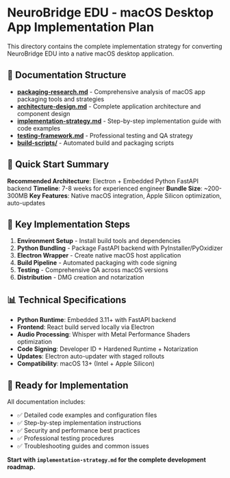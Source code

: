 # NeuroBridge EDU - macOS Desktop App Implementation Plan

This directory contains the complete implementation strategy for converting NeuroBridge EDU into a native macOS desktop application.

## 📁 Documentation Structure

- **[packaging-research.md](./packaging-research.md)** - Comprehensive analysis of macOS app packaging tools and strategies
- **[architecture-design.md](./architecture-design.md)** - Complete application architecture and component design
- **[implementation-strategy.md](./implementation-strategy.md)** - Step-by-step implementation guide with code examples
- **[testing-framework.md](./testing-framework.md)** - Professional testing and QA strategy
- **[build-scripts/](./build-scripts/)** - Automated build and packaging scripts

## 🎯 Quick Start Summary

**Recommended Architecture**: Electron + Embedded Python FastAPI backend
**Timeline**: 7-8 weeks for experienced engineer
**Bundle Size**: ~200-300MB
**Key Features**: Native macOS integration, Apple Silicon optimization, auto-updates

## 🔑 Key Implementation Steps

1. **Environment Setup** - Install build tools and dependencies
2. **Python Bundling** - Package FastAPI backend with PyInstaller/PyOxidizer
3. **Electron Wrapper** - Create native macOS host application
4. **Build Pipeline** - Automated packaging with code signing
5. **Testing** - Comprehensive QA across macOS versions
6. **Distribution** - DMG creation and notarization

## 📊 Technical Specifications

- **Python Runtime**: Embedded 3.11+ with FastAPI backend
- **Frontend**: React build served locally via Electron
- **Audio Processing**: Whisper with Metal Performance Shaders optimization
- **Code Signing**: Developer ID + Hardened Runtime + Notarization
- **Updates**: Electron auto-updater with staged rollouts
- **Compatibility**: macOS 13+ (Intel + Apple Silicon)

## 🚀 Ready for Implementation

All documentation includes:
- ✅ Detailed code examples and configuration files
- ✅ Step-by-step implementation instructions
- ✅ Security and performance best practices
- ✅ Professional testing procedures
- ✅ Troubleshooting guides and common issues

**Start with `implementation-strategy.md` for the complete development roadmap.**
